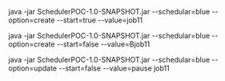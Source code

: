 java -jar SchedulerPOC-1.0-SNAPSHOT.jar --schedular=blue --option=create --start=true --value=job11


java -jar SchedulerPOC-1.0-SNAPSHOT.jar --schedular=blue --option=create --start=false --value=Bjob11


java -jar SchedulerPOC-1.0-SNAPSHOT.jar --schedular=blue --option=update --start=false --value=pause job11
